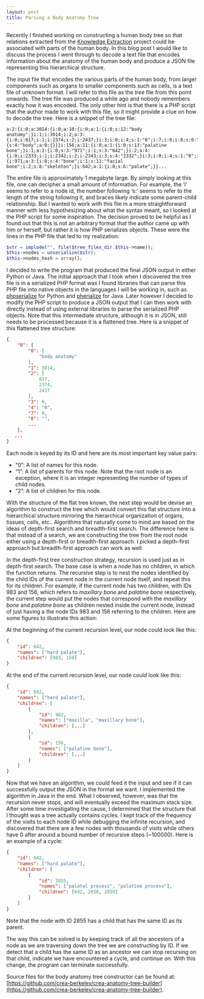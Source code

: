 ```yaml
---
layout: post
title: Parsing a Body Anatomy Tree
---
```


Recently I finished working on constructing a human body tree so that relations extracted from the [Knowledge Extraction](https://github.com/crea-berkeley/relation-extraction) project could be associated with parts of the human body. In this blog post I would like to discuss the process I went through to decode a text file that encodes information about the anatomy of the human body and produce a JSON file representing this hierarchical structure.

The input file that encodes the various parts of the human body, from larger components such as organs to smaller components such as cells, is a text file of unknown format. I will refer to this file as the *tree* file from this point onwards. The tree file was produced a while ago and nobody remembers exactly how it was encoded. The only other hint is that there is a PHP script that the author made to work with this file, so it might provide a clue on how to decode the tree. Here is a snippet of the tree file:

```
a:2:{i:0;a:3014:{i:0;a:10:{i:0;a:1:{i:0;s:12:"body anatomy";}i:1;i:3014;i:2;a:3:{i:0;i:817;i:1;i:2374;i:2;i:2437;}i:3;i:0;i:4;s:1:"0";i:7;i:0;i:8;s:0:"";s:14:"default_parent";N;s:3:"sex";s:1:"m";s:13:"node_keywords";a:1:{s:4:"body";a:0:{}}}i:156;a:11:{i:0;a:1:{i:0;s:13:"palatine bone";}i:1;a:2:{i:0;s:3:"971";i:1;s:3:"642";}i:2;a:4:{i:0;i:2333;i:1;i:2342;i:2;i:2343;i:3;s:4:"2332";}i:3;i:0;i:4;s:1:"0";i:6;s:1:"0";i:7;i:0;i:8;s:0:"";s:14:"default_parent";s:3:"971";s:15:"parent_keywords";a:2:{i:971;a:3:{i:0;s:4:"bone";i:1;s:11:"facial bone";i:2;s:8:"skeleton";}i:642;a:1:{i:0;s:6:"palate";}}...
```

The entire file is approximately 1 megabyte large. By simply looking at this file, one can decipher a small amount of information. For example, the ‘i’ seems to refer to a node id, the number following ‘s:’ seems to refer to the length of the string following it, and braces likely indicate some parent-child relationship. But I wanted to work with this file in a more straightforward manner with less hypothesizing about what the syntax meant, so I looked at the PHP script for some inspiration. The decision proved to be helpful as I found out that this is not an arbitrary format that the author came up with him or herself, but rather it is how PHP serializes objects. These were the lines in the PHP file that led to my realization:

```php
$str = implode("", file($tree_files_dir.$this->name));
$this->nodes = unserialize($str);
$this->nodes_hash = array();
```
I decided to write the program that produced the final JSON output in either Python or Java. The initial approach that I took when I discovered the tree file is in a serialized PHP format was I found libraries that can parse this PHP file into native objects in the languages I will be working in, such as [phpserialize](https://pypi.python.org/pypi/phpserialize) for Python and [pherialize](https://github.com/kayahr/pherialize) for Java. Later however I decided to modify the PHP script to produce a JSON output that I can then work with directly instead of using external libraries to parse the serialized PHP objects. Note that this intermediate structure, although it is in JSON, still needs to be processed because it is a flattened tree. Here is a snippet of this flattened tree structure:

```json
{
    "0": {
        "0": [
            "body anatomy"
        ],
        "1": 3014,
        "2": [
            817,
            2374,
            2437
        ],
        "3": 0,
        "4": "0",
        "7": 0,
        "8": "",
        ...
    },
   ...
}
```

Each node is keyed by its ID and here are its most important key value pairs:

- “0”: A list of names for this node.
- “1”: A list of parents for this node. Note that the root node is an exception, where it is an integer representing the number of types of child nodes.
- “2”: A list of children for this node.

With the structure of the flat tree known, the next step would be devise an algorithm to construct the tree which would convert this flat structure into a hierarchical structure mirroring the hierarchical organization of organs, tissues, cells, etc.. Algorithms that naturally come to mind are based on the ideas of depth-first search and breadth-first search. The difference here is that instead of a search, we are constructing the tree from the root node either using a depth-first or breadth-first approach. I picked a depth-first approach but breadth-first approach can work as well.

In the depth-first tree construction strategy, recursion is used just as in depth-first search. The base case is when a node has no children, in which the function returns. The recursive step is to nest the nodes identified by the child IDs of the current node in the current node itself, and repeat this for its children. For example, if the current node has two children, with IDs 983 and 156, which refers to *maxillary bone* and *palatine bone* respectively, the current step would put the nodes that correspond with the *maxillary bone* and *palatine bone* as children nested inside the current node, instead of just having a the node IDs 983 and 156 referring to the children. Here are some figures to illustrate this action:

At the beginning of the current recursion level, our node could look like this:

```json
{
    "id": 642,
    "names": ["hard palate"],
    "children": [983, 156]
}
```

At the end of the current recursion level, our node could look like this:

```json
{
    "id": 642,
    "names": ["hard palate"],
    "children": [
        {
            "id": 983,
            "names": ["maxilla", "maxillary bone"],
            "children": [...]
        },
        {
            "id": 156,
            "names": ["palatine bone"],
            "children": [...]
        }
    ]
}
```


Now that we have an algorithm, we could feed it the input and see if it can successfully output the JSON in the format we want. I implemented the algorithm in Java in the end. What I observed, however, was that the recursion never stops, and will eventually exceed the maximum stack size. After some time investigating the cause, I determined that the structure that I thought was a tree actually contains cycles. I kept track of the frequency of the visits to each node ID while debugging the infinite recursion, and discovered that there are a few nodes with thousands of visits while others have 0 after around a bound number of recursive steps (~100000). Here is an example of a cycle:

```json
{
    "id": 642,
    "names": ["hard palate"],
    "children": [
        {
            "id": 2855,
            "names": ["palatal process", "palatine process"],
            "children": [642, 2858, 2859]
        }
    ]
}
```

Note that the node with ID 2855 has a child that has the same ID as its parent.

The way this can be solved is by keeping track of all the ancestors of a node as we are traversing down the tree we are constructing by ID. If we detect that a child has the same ID as an ancestor we can stop recursing on that child, indicate we have encountered a cycle, and continue on. With this change, the program can terminate successfully.

Source files for the body anatomy tree constructor can be found at: [https://github.com/crea-berkeley/crea-anatomy-tree-builder](https://github.com/crea-berkeley/crea-anatomy-tree-builder).
